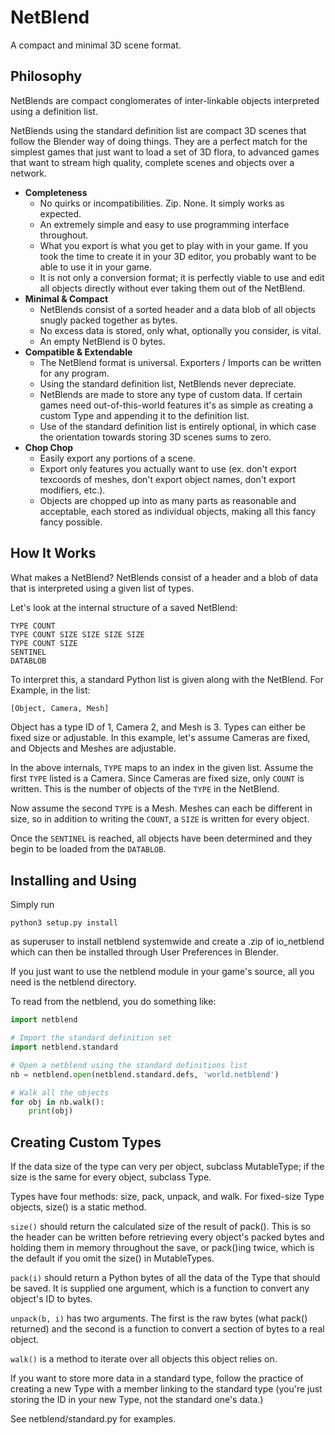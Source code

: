 NetBlend
========

A compact and minimal 3D scene format.

Philosophy
----------
NetBlends are compact conglomerates of inter-linkable objects interpreted using a definition list.

NetBlends using the standard definition list are compact 3D scenes that follow the Blender way of doing things.  They are a perfect match for the simplest games that just want to load a set of 3D flora, to advanced games that want to stream high quality, complete scenes and objects over a network.

* **Completeness**
	* No quirks or incompatibilities.  Zip.  None.  It simply works as expected.
	* An extremely simple and easy to use programming interface throughout.
	* What you export is what you get to play with in your game.  If you took the time to create it in your 3D editor, you probably want to be able to use it in your game.
	* It is not only a conversion format; it is perfectly viable to use and edit all objects directly without ever taking them out of the NetBlend.
* **Minimal & Compact**
	* NetBlends consist of a sorted header and a data blob of all objects snugly packed together as bytes.
	* No excess data is stored, only what, optionally you consider, is vital.
	* An empty NetBlend is 0 bytes.
* **Compatible & Extendable**
	* The NetBlend format is universal.  Exporters / Imports can be written for any program.
	* Using the standard definition list, NetBlends never depreciate.
	* NetBlends are made to store any type of custom data.  If certain games need out-of-this-world features it's as simple as creating a custom Type and appending it to the definition list.
	* Use of the standard definition list is entirely optional, in which case the orientation towards storing 3D scenes sums to zero.
* **Chop Chop**
	* Easily export any portions of a scene.
	* Export only features you actually want to use (ex. don't export texcoords of meshes, don't export object names, don't export modifiers, etc.).
	* Objects are chopped up into as many parts as reasonable and acceptable, each stored as individual objects, making all this fancy fancy possible.

How It Works
------------

What makes a NetBlend?  NetBlends consist of a header and a blob of data that is interpreted using a given list of types.

Let's look at the internal structure of a saved NetBlend:

	TYPE COUNT
	TYPE COUNT SIZE SIZE SIZE SIZE
	TYPE COUNT SIZE
	SENTINEL
	DATABLOB

To interpret this, a standard Python list is given along with the NetBlend.  For Example, in the list:

```Python
[Object, Camera, Mesh]
```

Object has a type ID of 1, Camera 2, and Mesh is 3.  Types can either be fixed size or adjustable.  In this example, let's assume Cameras are fixed, and Objects and Meshes are adjustable.

In the above internals, `TYPE` maps to an index in the given list.  Assume the first `TYPE` listed is a Camera. Since Cameras are fixed size, only `COUNT` is written.  This is the number of objects of the `TYPE` in the NetBlend.

Now assume the second `TYPE` is a Mesh.  Meshes can each be different in size, so in addition to writing the `COUNT`, a `SIZE` is written for every object.

Once the `SENTINEL` is reached, all objects have been determined and they begin to be loaded from the `DATABLOB`.

Installing and Using
----------

Simply run

	python3 setup.py install

as superuser to install netblend systemwide and create a .zip of io_netblend which can then be installed through User Preferences in Blender.

If you just want to use the netblend module in your game's source, all you need is the netblend directory.

To read from the netblend, you do something like:

```Python
import netblend

# Import the standard definition set
import netblend.standard

# Open a netblend using the standard definitions list
nb = netblend.open(netblend.standard.defs, 'world.netblend')

# Walk all the objects
for obj in nb.walk():
	print(obj)
```

Creating Custom Types
---------------------

If the data size of the type can very per object, subclass MutableType; if the size is the same for every object, subclass Type.

Types have four methods: size, pack, unpack, and walk.  For fixed-size Type objects, size() is a static method.

`size()` should return the calculated size of the result of pack().  This is so the header can be written before retrieving every object's packed bytes and holding them in memory throughout the save, or pack()ing twice, which is the default if you omit the size() in MutableTypes.

`pack(i)` should return a Python bytes of all the data of the Type that should be saved.  It is supplied one argument, which is a function to convert any object's ID to bytes.

`unpack(b, i)` has two arguments.  The first is the raw bytes (what pack() returned) and the second is a function to convert a section of bytes to a real object.

`walk()` is a method to iterate over all objects this object relies on.

If you want to store more data in a standard type, follow the practice of creating a new Type with a member linking to the standard type (you're just storing the ID in your new Type, not the standard one's data.)

See netblend/standard.py for examples.